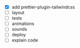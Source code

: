 - [x] add prettier-plugin-tailwindcss
- [ ] layout
- [ ] tests
- [ ] animations
- [ ] sounds
- [ ] deploy
- [ ] explain code